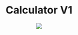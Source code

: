 <h1 align="center">Calculator V1</h1>

<p align="center">
  <img src="./.github/Calculator.gif" />
</p>